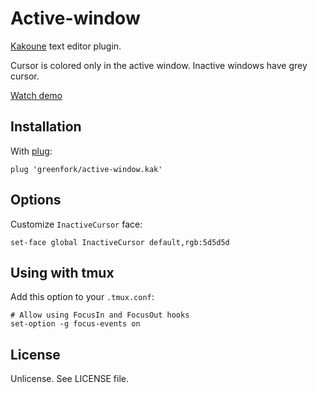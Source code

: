 # Active-window
[Kakoune](https://kakoune.org/) text editor plugin.

Cursor is colored only in the active window. Inactive windows have grey cursor.

[Watch demo](https://asciinema.org/a/315721)

## Installation
With [plug](https://github.com/andreyorst/plug.kak):

`plug 'greenfork/active-window.kak'`

## Options
Customize `InactiveCursor` face:

`set-face global InactiveCursor default,rgb:5d5d5d`

## Using with tmux
Add this option to your `.tmux.conf`:
```
# Allow using FocusIn and FocusOut hooks
set-option -g focus-events on
```

## License
Unlicense. See LICENSE file.
